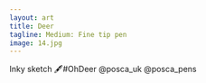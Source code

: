 ```yaml
---
layout: art
title: Deer
tagline: Medium: Fine tip pen
image: 14.jpg
---
```

Inky sketch 🖋#OhDeer @posca_uk @posca_pens
